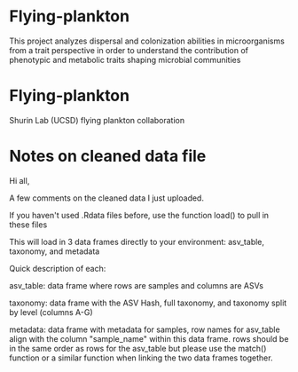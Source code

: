 # Flying-plankton
This project analyzes dispersal and colonization abilities in microorganisms from a trait perspective in order to understand the contribution of phenotypic and metabolic traits shaping microbial communities

# Flying-plankton
Shurin Lab (UCSD) flying plankton collaboration


# Notes on cleaned data file

Hi all,

A few comments on the cleaned data I just uploaded.

If you haven't used .Rdata files before, use the function load() to pull in these files

This will load in 3 data frames directly to your environment: asv_table, taxonomy, and metadata

Quick description of each:

asv_table: data frame where rows are samples and columns are ASVs

taxonomy: data frame with the ASV Hash, full taxonomy, and taxonomy split by level (columns A-G)

metadata: data frame with metadata for samples, row names for asv_table align with the column "sample_name" within this data frame.
          rows should be in the same order as rows for the asv_table but please use the match() function or a similar function when linking the two data frames together.

